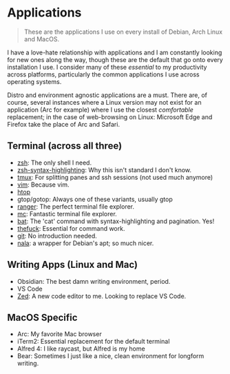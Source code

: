 # Applications

> These are the applications I use on every install of Debian, Arch Linux and MacOS.

I have a love-hate relationship with applications and I am constantly looking for new ones along the way, though these are the default that go onto every installation I use. I consider many of these *essential* to my productivity across platforms, particularly the common applications I use across operating systems.

Distro and environment agnostic applications are a must. There are, of course, several instances where a Linux version may not exist for an application (Arc for example) where I use the closest *comfortable* replacement; in the case of web-browsing on Linux: Microsoft Edge and Firefox take the place of Arc and Safari.

## Terminal (across all three)

- [zsh](http://zsh.org): The only shell I need.
- [zsh-syntax-highlighting](https://github.com/zsh-users/zsh-syntax-highlighting): Why this isn't standard I don't know.
- [tmux](https://github.com/tmux/tmux/wiki): For splitting panes and ssh sessions (not used much anymore)
- [vim](https://vim.org): Because vim.
- [htop](https://htop.dev)
- gtop/gotop: Always one of these variants, usually gtop
- [ranger](https://github.com/ranger/ranger): The perfect terminal file explorer.
- [mc](https://midnight-commander.org): Fantastic terminal file explorer.
- [bat](https://github.com/sharkdp/bat): The 'cat' command with syntax-highlighting and pagination. Yes!
- [thefuck](https://github.com/nvbn/thefuck): Essential for command work.
- [git](https://github.com): No introduction needed.
- [nala](https://github.com/volitank/nala): a wrapper for Debian's apt; so much nicer.

## Writing Apps (Linux and Mac)

- Obsidian: The best damn writing environment, period.
- VS Code
- [Zed](https://zed.dev): A new code editor to me. Looking to replace VS Code.

## MacOS Specific

- Arc: My favorite Mac browser
- iTerm2: Essential replacement for the default terminal
- Alfred 4: I like raycast, but Alfred is my home
- Bear: Sometimes I just like a nice, clean environment for longform writing.
